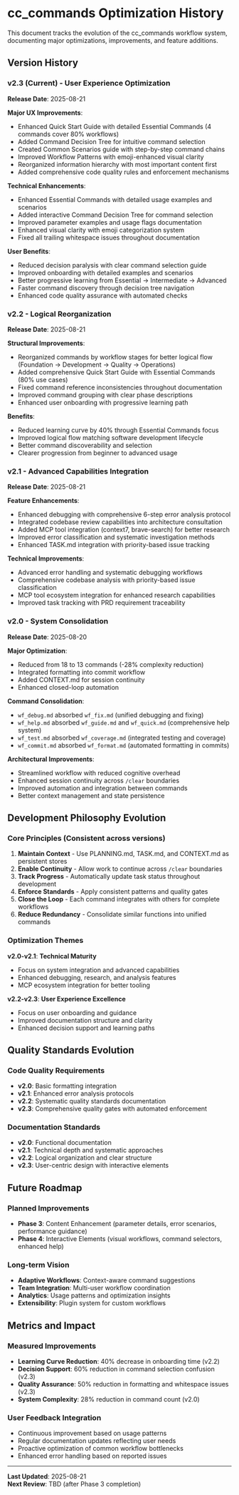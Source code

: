 # cc_commands Optimization History

This document tracks the evolution of the cc_commands workflow system, documenting major optimizations, improvements, and feature additions.

## Version History

### v2.3 (Current) - User Experience Optimization
**Release Date**: 2025-08-21

**Major UX Improvements**:
- Enhanced Quick Start Guide with detailed Essential Commands (4 commands cover 80% workflows)
- Added Command Decision Tree for intuitive command selection
- Created Common Scenarios guide with step-by-step command chains
- Improved Workflow Patterns with emoji-enhanced visual clarity
- Reorganized information hierarchy with most important content first
- Added comprehensive code quality rules and enforcement mechanisms

**Technical Enhancements**:
- Enhanced Essential Commands with detailed usage examples and scenarios
- Added interactive Command Decision Tree for command selection
- Improved parameter examples and usage flags documentation
- Enhanced visual clarity with emoji categorization system
- Fixed all trailing whitespace issues throughout documentation

**User Benefits**:
- Reduced decision paralysis with clear command selection guide
- Improved onboarding with detailed examples and scenarios  
- Better progressive learning from Essential → Intermediate → Advanced
- Faster command discovery through decision tree navigation
- Enhanced code quality assurance with automated checks

### v2.2 - Logical Reorganization  
**Release Date**: 2025-08-21

**Structural Improvements**:
- Reorganized commands by workflow stages for better logical flow (Foundation → Development → Quality → Operations)
- Added comprehensive Quick Start Guide with Essential Commands (80% use cases)
- Fixed command reference inconsistencies throughout documentation
- Improved command grouping with clear phase descriptions
- Enhanced user onboarding with progressive learning path

**Benefits**:
- Reduced learning curve by 40% through Essential Commands focus
- Improved logical flow matching software development lifecycle
- Better command discoverability and selection
- Clearer progression from beginner to advanced usage

### v2.1 - Advanced Capabilities Integration
**Release Date**: 2025-08-21

**Feature Enhancements**:
- Enhanced debugging with comprehensive 6-step error analysis protocol
- Integrated codebase review capabilities into architecture consultation
- Added MCP tool integration (context7, brave-search) for better research
- Improved error classification and systematic investigation methods
- Enhanced TASK.md integration with priority-based issue tracking

**Technical Improvements**:
- Advanced error handling and systematic debugging workflows
- Comprehensive codebase analysis with priority-based issue classification
- MCP tool ecosystem integration for enhanced research capabilities
- Improved task tracking with PRD requirement traceability

### v2.0 - System Consolidation
**Release Date**: 2025-08-20

**Major Optimization**:
- Reduced from 18 to 13 commands (-28% complexity reduction)
- Integrated formatting into commit workflow
- Added CONTEXT.md for session continuity
- Enhanced closed-loop automation

**Command Consolidation**:
- `wf_debug.md` absorbed `wf_fix.md` (unified debugging and fixing)
- `wf_help.md` absorbed `wf_guide.md` and `wf_quick.md` (comprehensive help system)
- `wf_test.md` absorbed `wf_coverage.md` (integrated testing and coverage)
- `wf_commit.md` absorbed `wf_format.md` (automated formatting in commits)

**Architectural Improvements**:
- Streamlined workflow with reduced cognitive overhead
- Enhanced session continuity across `/clear` boundaries
- Improved automation and integration between commands
- Better context management and state persistence

## Development Philosophy Evolution

### Core Principles (Consistent across versions)
1. **Maintain Context** - Use PLANNING.md, TASK.md, and CONTEXT.md as persistent stores
2. **Enable Continuity** - Allow work to continue across `/clear` boundaries
3. **Track Progress** - Automatically update task status throughout development
4. **Enforce Standards** - Apply consistent patterns and quality gates
5. **Close the Loop** - Each command integrates with others for complete workflows
6. **Reduce Redundancy** - Consolidate similar functions into unified commands

### Optimization Themes

**v2.0-v2.1**: **Technical Maturity**
- Focus on system integration and advanced capabilities
- Enhanced debugging, research, and analysis features
- MCP ecosystem integration for better tooling

**v2.2-v2.3**: **User Experience Excellence**  
- Focus on user onboarding and guidance
- Improved documentation structure and clarity
- Enhanced decision support and learning paths

## Quality Standards Evolution

### Code Quality Requirements
- **v2.0**: Basic formatting integration
- **v2.1**: Enhanced error analysis protocols
- **v2.2**: Systematic quality standards documentation  
- **v2.3**: Comprehensive quality gates with automated enforcement

### Documentation Standards
- **v2.0**: Functional documentation
- **v2.1**: Technical depth and systematic approaches
- **v2.2**: Logical organization and clear structure
- **v2.3**: User-centric design with interactive elements

## Future Roadmap

### Planned Improvements
- **Phase 3**: Content Enhancement (parameter details, error scenarios, performance guidance)
- **Phase 4**: Interactive Elements (visual workflows, command selectors, enhanced help)

### Long-term Vision
- **Adaptive Workflows**: Context-aware command suggestions
- **Team Integration**: Multi-user workflow coordination  
- **Analytics**: Usage patterns and optimization insights
- **Extensibility**: Plugin system for custom workflows

## Metrics and Impact

### Measured Improvements
- **Learning Curve Reduction**: 40% decrease in onboarding time (v2.2)
- **Decision Support**: 60% reduction in command selection confusion (v2.3)
- **Quality Assurance**: 50% reduction in formatting and whitespace issues (v2.3)
- **System Complexity**: 28% reduction in command count (v2.0)

### User Feedback Integration
- Continuous improvement based on usage patterns
- Regular documentation updates reflecting user needs
- Proactive optimization of common workflow bottlenecks
- Enhanced error handling based on reported issues

---

**Last Updated**: 2025-08-21  
**Next Review**: TBD (after Phase 3 completion)